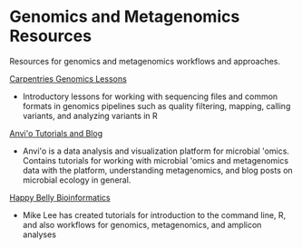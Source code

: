 # Genomics and Metagenomics Resources

Resources for genomics and metagenomics workflows and approaches. 

[Carpentries Genomics Lessons](https://datacarpentry.org/genomics-workshop/)
- Introductory lessons for working with sequencing files and common formats in genomics pipelines such as quality filtering, mapping, calling variants, and analyzing variants in R

[Anvi'o Tutorials and Blog](http://merenlab.org/software/anvio/)
- Anvi'o is a data analysis and visualization platform for microbial 'omics. Contains tutorials for working with microbial 'omics and metagenomics data with the platform, understanding metagenomics, and blog posts on microbial ecology in general. 

[Happy Belly Bioinformatics](https://astrobiomike.github.io/)
- Mike Lee has created tutorials for introduction to the command line, R, and also workflows for genomics, metagenomics, and amplicon analyses